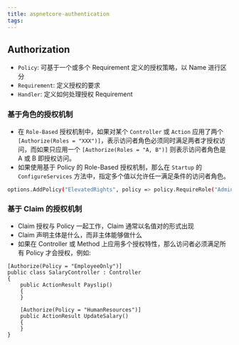 ```yaml
---
title: aspnetcore-authentication
tags:
---
```



## Authorization
- `Policy`: 可基于一个或多个 Requirement 定义的授权策略，以 Name 进行区分
- `Requirement`: 定义授权的要求
- `Handler`: 定义如何处理授权 Requirement

### 基于角色的授权机制
- 在 `Role-Based` 授权机制中，如果对某个 `Controller` 或 `Action` 应用了两个 `[Authorize(Roles = "XXX")]`，表示访问者角色必须同时满足两者才授权访问，而如果只应用一个 `[Authorize(Roles = "A, B")]` 则表示访问者角色是 A 或 B 即授权访问。
- 如果使用基于 Policy 的 Role-Based 授权机制，那么在 `Startup` 的 `ConfigureServices` 方法中，指定多个值以允许任一满足条件的访问者角色。
```bash
options.AddPolicy("ElevatedRights", policy => policy.RequireRole("Administrator", "PowerUser", "BackupAdministrator"));
```

### 基于 Claim 的授权机制
- Claim 授权与 Policy 一起工作，Claim 通常以名值对的形式出现
- Claim 声明主体是什么，而非主体能够做什么
- 如果在 Controller 或 Method 上应用多个授权特性，那么访问者必须满足所有 Policy 才会授权，例如:
```
[Authorize(Policy = "EmployeeOnly")]
public class SalaryController : Controller
{
    public ActionResult Payslip()
    {
    }

    [Authorize(Policy = "HumanResources")]
    public ActionResult UpdateSalary()
    {
    }
}
```